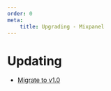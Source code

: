 ```yaml
---
order: 0
meta:
    title: Upgrading - Mixpanel
---
```


# Updating

- [Migrate to v1.0](./migrate-to-v1.0.md)

